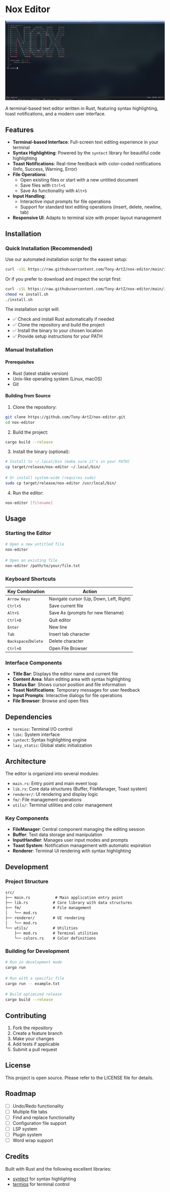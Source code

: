 # Nox Editor

![Nox Editor](./assets/banner.png)

A terminal-based text editor written in Rust, featuring syntax highlighting, toast notifications, and a modern user interface.

## Features

- **Terminal-based Interface**: Full-screen text editing experience in your terminal
- **Syntax Highlighting**: Powered by the `syntect` library for beautiful code highlighting
- **Toast Notifications**: Real-time feedback with color-coded notifications (Info, Success, Warning, Error)
- **File Operations**:
  - Open existing files or start with a new untitled document
  - Save files with `Ctrl+S`
  - Save As functionality with `Alt+S`
- **Input Handling**:
  - Interactive input prompts for file operations
  - Support for standard text editing operations (insert, delete, newline, tab)
- **Responsive UI**: Adapts to terminal size with proper layout management

## Installation

### Quick Installation (Recommended)

Use our automated installation script for the easiest setup:

```bash
curl -sSL https://raw.githubusercontent.com/Tony-ArtZ/nox-editor/main/install.sh | bash
```

Or if you prefer to download and inspect the script first:

```bash
curl -sSL https://raw.githubusercontent.com/Tony-ArtZ/nox-editor/main/install.sh -o install.sh
chmod +x install.sh
./install.sh
```

The installation script will:

- ✅ Check and install Rust automatically if needed
- ✅ Clone the repository and build the project
- ✅ Install the binary to your chosen location
- ✅ Provide setup instructions for your PATH

### Manual Installation

#### Prerequisites

- Rust (latest stable version)
- Unix-like operating system (Linux, macOS)
- Git

#### Building from Source

1. Clone the repository:

```bash
git clone https://github.com/Tony-ArtZ/nox-editor.git
cd nox-editor
```

2. Build the project:

```bash
cargo build --release
```

3. Install the binary (optional):

```bash
# Install to ~/.local/bin (make sure it's in your PATH)
cp target/release/nox-editor ~/.local/bin/

# Or install system-wide (requires sudo)
sudo cp target/release/nox-editor /usr/local/bin/
```

4. Run the editor:

```bash
nox-editor [filename]
```

## Usage

### Starting the Editor

```bash
# Open a new untitled file
nox-editor

# Open an existing file
nox-editor /path/to/your/file.txt
```

### Keyboard Shortcuts

| Key Combination      | Action                                  |
| -------------------- | --------------------------------------- |
| `Arrow Keys`         | Navigate cursor (Up, Down, Left, Right) |
| `Ctrl+S`             | Save current file                       |
| `Alt+S`              | Save As (prompts for new filename)      |
| `Ctrl+Q`             | Quit editor                             |
| `Enter`              | New line                                |
| `Tab`                | Insert tab character                    |
| `Backspace`/`Delete` | Delete character                        |
| `Ctrl+O`             | Open File Browser                       |

### Interface Components

- **Title Bar**: Displays the editor name and current file
- **Content Area**: Main editing area with syntax highlighting
- **Status Bar**: Shows cursor position and file information
- **Toast Notifications**: Temporary messages for user feedback
- **Input Prompts**: Interactive dialogs for file operations
- **File Browser**: Browse and open files

## Dependencies

- `termios`: Terminal I/O control
- `libc`: System interface
- `syntect`: Syntax highlighting engine
- `lazy_static`: Global static initialization

## Architecture

The editor is organized into several modules:

- `main.rs`: Entry point and main event loop
- `lib.rs`: Core data structures (Buffer, FileManager, Toast system)
- `renderer/`: UI rendering and display logic
- `fm/`: File management operations
- `utils/`: Terminal utilities and color management

### Key Components

- **FileManager**: Central component managing the editing session
- **Buffer**: Text data storage and manipulation
- **InputHandler**: Manages user input modes and prompts
- **Toast System**: Notification management with automatic expiration
- **Renderer**: Terminal UI rendering with syntax highlighting

## Development

### Project Structure

```
src/
├── main.rs           # Main application entry point
├── lib.rs           # Core library with data structures
├── fm/              # File management
│   └── mod.rs
├── renderer/        # UI rendering
│   └── mod.rs
└── utils/           # Utilities
    ├── mod.rs       # Terminal utilities
    └── colors.rs    # Color definitions
```

### Building for Development

```bash
# Run in development mode
cargo run

# Run with a specific file
cargo run -- example.txt

# Build optimized release
cargo build --release
```

## Contributing

1. Fork the repository
2. Create a feature branch
3. Make your changes
4. Add tests if applicable
5. Submit a pull request

## License

This project is open source. Please refer to the LICENSE file for details.

## Roadmap

- [ ] Undo/Redo functionality
- [ ] Multiple file tabs
- [ ] Find and replace functionality
- [ ] Configuration file support
- [ ] LSP system
- [ ] Plugin system
- [ ] Word wrap support

## Credits

Built with Rust and the following excellent libraries:

- [syntect](https://github.com/trishume/syntect) for syntax highlighting
- [termios](https://github.com/dcuddeback/termios-rs) for terminal control
